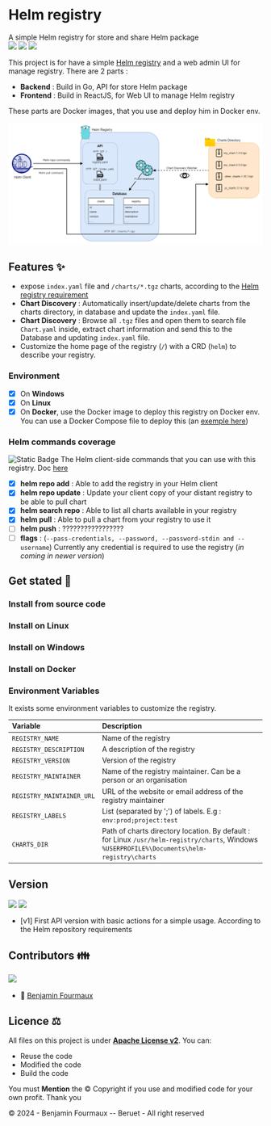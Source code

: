 # Helm registry
A simple Helm registry for store and share Helm package
\
[![](https://img.shields.io/badge/Docker-compose?logo=docker&logoColor=white&color=blue)]()
[![](https://img.shields.io/badge/registry-helm?logo=helm&logoColor=white&label=Helm&labelColor=darkblue&color=white)]()
[![](https://img.shields.io/badge/Golang-1.21.6-grey?style=for-the-badge&logo=go&labelColor=cyan)]()


This project is for have a simple [Helm registry](https://helm.sh/docs/topics/chart_repository/) and a web admin UI for manage registry.
There are 2 parts :
- **Backend** : Build in Go, API for store Helm package
- **Frontend** : Build in ReactJS, for Web UI to manage Helm registry

These parts are Docker images, that you use and deploy him in Docker env.

![](architecture.png)

## Features :sparkles:
- expose `index.yaml` file and `/charts/*.tgz` charts, according to the [Helm registry requirement](https://helm.sh/docs/topics/chart_repository/)
- **Chart Discovery** : Automatically insert/update/delete charts from the charts directory, in database and update the `index.yaml` file.
- **Chart Discovery** : Browse all `.tgz` files and open them to search file `Chart.yaml` inside, extract chart information and send this to the Database and updating `index.yaml` file.
- Customize the home page of the registry (`/`) with a CRD (`helm`) to describe your registry.

### Environment 
- [x]  On **Windows**
- [x] On **Linux**
- [x] On **Docker**, use the Docker image to deploy this registry on Docker env. You can use a Docker Compose file to deploy this (an [exemple here](docker-compose.yaml))

### Helm commands coverage
![Static Badge](https://img.shields.io/badge/40%25-covrage?style=for-the-badge&logo=helm&label=Commands%20covrage&color=orange)
The Helm client-side commands that you can use with this registry. Doc [here](https://helm.sh/docs/helm/helm_repo/)
- [x]  **helm repo add** :  Able to add the registry in your Helm client
- [x] **helm repo update** : Update your client copy of your distant registry to be able to pull chart
- [x] **helm search repo** : Able to list all charts available in your registry
- [x] **helm pull** : Able to pull a chart from your registry to use it 
- [ ] **helm push** : ?????????????????
- [ ] **flags** : (`--pass-credentials, --password, --password-stdin and --username`) Currently any credential is required to use the registry (_in coming in newer version_)

## Get stated :rocket:

### Install from source code


### Install on Linux


### Install on Windows


### Install on Docker

### Environment Variables
It exists some environment variables to customize the registry.

| Variable                  | Description                                                                                                                                   |
|:--------------------------|:----------------------------------------------------------------------------------------------------------------------------------------------|
| `REGISTRY_NAME`           | Name of the registry                                                                                                                          |
| `REGISTRY_DESCRIPTION`    | A description of the registry                                                                                                                 |
| `REGISTRY_VERSION`        | Version of the registry                                                                                                                       |
| `REGISTRY_MAINTAINER`     | Name of the registry maintainer. Can be a person or an organisation                                                                           |
| `REGISTRY_MAINTAINER_URL` | URL of the website or email address of the registry maintainer                                                                                |
| `REGISTRY_LABELS`         | List (separated by ';') of labels. E.g : `env:prod;project:test`                                                                              |
| `CHARTS_DIR`              | Path of charts directory location. By default : for Linux `/usr/helm-registry/charts`, Windows `%USERPROFILE%\Documents\helm-registry\charts` |

## Version
[![](https://badgen.net/github/tag/BenjaminFourmaux/Helm-Registry?cache=600)](https://github.com/BenjaminFourmaux/Helm-Registry/tags) [![](https://badgen.net/github/release/BenjaminFourmaux/Helm-Registry?cache=600)](https://github.com/BenjaminFourmaux/Helm-Registry/releases)
- [v1] First API version with basic actions for a simple usage. According to the Helm repository requirements

## Contributors 👪
[![](https://badgen.net/github/contributors/BenjaminFourmaux/Helm-Hegistry)](https://github.com/BenjaminFourmaux/Helm-Registry/graphs/contributors)
- :crown: [Benjamin Fourmaux](https://github.com/BenjaminFourmaux)

## Licence ⚖️
All files on this project is under [**Apache License v2**](https://www.apache.org/licenses/LICENSE-2.0).
You can:
- Reuse the code 
- Modified the code
- Build the code

You must **Mention** the © Copyright if you use and modified code for your own profit. Thank you

© 2024 - Benjamin Fourmaux -- Beruet - All right reserved
